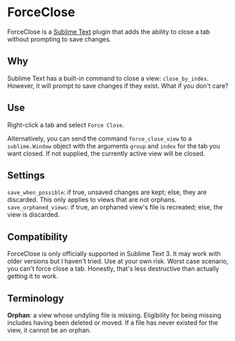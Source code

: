 # ForceClose

ForceClose is a [Sublime Text][] plugin that adds the ability to close a tab without prompting to save changes.

[Sublime Text]: http://www.sublimetext.com

## Why

Sublime Text has a built-in command to close a view: `close_by_index`. However, it will prompt to save changes if they exist. What if you don't care?

## Use

Right-click a tab and select `Force Close`.

Alternatively, you can send the command `force_close_view` to a `sublime.Window` object with the arguments `group` and `index` for the tab you want closed. If not supplied, the currently active view will be closed.

## Settings

`save_when_possible`: if true, unsaved changes are kept; else, they are discarded. This only applies to views that are not orphans.  
`save_orphaned_views`: if true, an orphaned view's file is recreated; else, the view is discarded.

## Compatibility

ForceClose is only officially supported in Sublime Text 3. It may work with older versions but I haven't tried. Use at your own risk. Worst case scenario, you can't force close a tab. Honestly, that's less destructive than actually getting it to work.

## Terminology

**Orphan**: a view whose undyling file is missing. Eligibility for being missing includes having been deleted or moved. If a file has never existed for the view, it cannot be an orphan.

